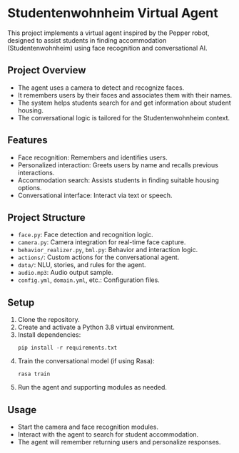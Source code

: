 # Studentenwohnheim Virtual Agent

This project implements a virtual agent inspired by the Pepper robot, designed to assist students in finding accommodation (Studentenwohnheim) using face recognition and conversational AI.

## Project Overview

- The agent uses a camera to detect and recognize faces.
- It remembers users by their faces and associates them with their names.
- The system helps students search for and get information about student housing.
- The conversational logic is tailored for the Studentenwohnheim context.

## Features

- Face recognition: Remembers and identifies users.
- Personalized interaction: Greets users by name and recalls previous interactions.
- Accommodation search: Assists students in finding suitable housing options.
- Conversational interface: Interact via text or speech.

## Project Structure

- `face.py`: Face detection and recognition logic.
- `camera.py`: Camera integration for real-time face capture.
- `behavior_realizer.py`, `bml.py`: Behavior and interaction logic.
- `actions/`: Custom actions for the conversational agent.
- `data/`: NLU, stories, and rules for the agent.
- `audio.mp3`: Audio output sample.
- `config.yml`, `domain.yml`, etc.: Configuration files.

## Setup

1. Clone the repository.
2. Create and activate a Python 3.8 virtual environment.
3. Install dependencies:
   ```
   pip install -r requirements.txt
   ```
4. Train the conversational model (if using Rasa):
   ```
   rasa train
   ```
5. Run the agent and supporting modules as needed.

## Usage

- Start the camera and face recognition modules.
- Interact with the agent to search for student accommodation.
- The agent will remember returning users and personalize responses.

